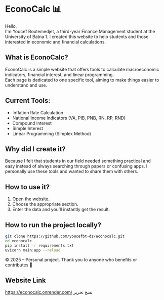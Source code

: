 
# EconoCalc 📊

Hello,  
I'm Youcef Boutemedjet, a third-year Finance Management student at the University of Batna 1. I created this website to help students and those interested in economic and financial calculations.

## What is EconoCalc?

EconoCalc is a simple website that offers tools to calculate macroeconomic indicators, financial interest, and linear programming.  
Each page is dedicated to one specific tool, aiming to make things easier to understand and use.

## Current Tools:
- Inflation Rate Calculation
- National Income Indicators (VA, PIB, PNB, RN, RP, RND)
- Compound Interest
- Simple Interest
- Linear Programming (Simplex Method)

## Why did I create it?
Because I felt that students in our field needed something practical and easy instead of always searching through papers or confusing apps. I personally use these tools and wanted to share them with others.

## How to use it?
1. Open the website.
2. Choose the appropriate section.
3. Enter the data and you’ll instantly get the result.

## How to run the project locally?
```bash
git clone https://github.com/youcefbt-dz/econocalc.git
cd econocalc
pip install -r requirements.txt
uvicorn main:app --reload

```
© 2025 – Personal project. Thank you to anyone who benefits or contributes 🌟

## Website Link
https://econocalc.onrender.com/
نسخ
تحرير
